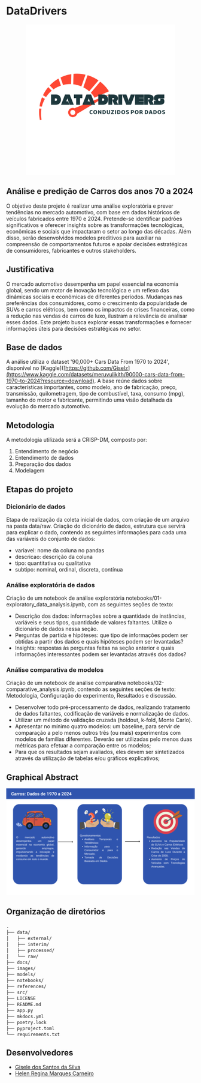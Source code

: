# DataDrivers

<div align="center">
  <img src="./images/Logo_DataDrivers.png" alt="Logo DataDrivers" width="400" />
</div>

## Análise e predição de Carros dos anos 70 a 2024

O objetivo deste projeto é realizar uma análise exploratória e prever tendências no mercado automotivo, com base em dados históricos de veículos fabricados entre 1970 e 2024. Pretende-se identificar padrões significativos e oferecer insights sobre as transformações tecnológicas, econômicas e sociais que impactaram o setor ao longo das décadas. Além disso, serão desenvolvidos modelos preditivos para auxiliar na compreensão de comportamentos futuros e apoiar decisões estratégicas de consumidores, fabricantes e outros stakeholders.

## Justificativa

O mercado automotivo desempenha um papel essencial na economia global, sendo um motor de inovação tecnológica e um reflexo das dinâmicas sociais e econômicas de diferentes períodos. Mudanças nas preferências dos consumidores, como o crescimento da popularidade de SUVs e carros elétricos, bem como os impactos de crises financeiras, como a redução nas vendas de carros de luxo, ilustram a relevância de analisar esses dados. Este projeto busca explorar essas transformações e fornecer informações úteis para decisões estratégicas no setor.

## Base de dados

A análise utiliza o dataset '90,000+ Cars Data From 1970 to 2024', disponível no [Kaggle]([https://github.com/Giselz](https://www.kaggle.com/datasets/meruvulikith/90000-cars-data-from-1970-to-2024?resource=download). A base reúne dados sobre características importantes, como modelo, ano de fabricação, preço, transmissão, quilometragem, tipo de combustível, taxa, consumo (mpg), tamanho do motor e fabricante, permitindo uma visão detalhada da evolução do mercado automotivo.

## Metodologia

A metodologia utilizada será a CRISP-DM, composto por:

1. Entendimento de negócio
2. Entendimento de dados
3. Preparação dos dados
4. Modelagem

## Etapas do projeto

### Dicionário de dados
Etapa de realização da coleta inicial de dados, com criação de um arquivo na pasta data/raw.
Criação do dicionário de dados, estrutura que servirá para explicar o dado, contendo as seguintes informações para cada uma das variáveis do conjunto de dados:
* variavel: nome da coluna no pandas
* descricao: descrição da coluna
* tipo: quantitativa ou qualitativa
* subtipo: nominal, ordinal, discreta, contínua

### Análise exploratória de dados
Criação de um notebook de análise exploratória notebooks/01-exploratory_data_analysis.ipynb, com as seguintes seções de texto:
* Descrição dos dados: informações sobre a quantidade de instâncias, variáveis e seus tipos, quantidade de valores faltantes. Utilize o dicionário de dados nessa seção.
* Perguntas de partida e hipóteses: que tipo de informações podem ser obtidas a partir dos dados e quais hipóteses podem ser levantadas?
* Insights: respostas às perguntas feitas na seção anterior e quais informações interessantes podem ser levantadas através dos dados?

### Análise comparativa de modelos
Criação de um notebook de análise comparativa notebooks/02-comparative_analysis.ipynb, contendo as seguintes seções de texto: Metodologia, Configuração do experimento, Resultados e discussão.
* Desenvolver todo pré-processamento de dados, realizando tratamento de dados faltantes, codificação de variáveis e normalização de dados.
* Utilizar um método de validação cruzada (holdout, k-fold, Monte Carlo).
* Apresentar no mínimo quatro modelos: um baseline, para servir de comparação a pelo menos outros três (ou mais) experimentos com modelos de famílias diferentes. Deverão ser utilizadas pelo menos duas métricas para efetuar a comparação entre os modelos;
* Para que os resultados sejam avaliados, eles devem ser sintetizados através da utilização de tabelas e/ou gráficos explicativos;

## Graphical Abstract

![Graphical Abstract](./images/graphical_abstract.png)

## Organização de diretórios

```
.
├── data/              
│   ├── external/      
│   ├── interim/       
│   ├── processed/     
│   └── raw/          
├── docs/
├── images/     
├── models/            
├── notebooks/         
├── references/        
├── src/
├── LICENSE
├── README.md                
├── app.py
├── mkdocs.yml
├── poetry.lock               
├── pyproject.toml                     
└── requirements.txt         

```

## Desenvolvedores
 - [Gisele dos Santos da Silva](https://github.com/Giselz)
 - [Helen Regina Marques Carneiro](https://github.com/hlnmrqs)

